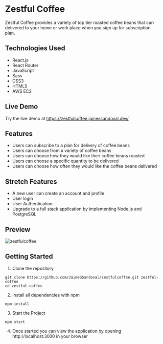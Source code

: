 # Zestful Coffee

Zestful Coffee provides a variety of top tier roasted coffee beans that can delivered to your home or work place when you sign up for subscription plan.

## Technologies Used

- React.js
- React Router 
- JavaScript
- Sass
- CSS3
- HTML5
- AWS EC2


## Live Demo

Try the live demo at https://zestfulcoffee.jamessandoval.dev/

## Features

- Users can subscribe to a plan for delivery of coffee beans
- Users can choose from a variety of coffee beans
- Users can choose how they would like their coffee beans roasted
- Users can choose a specific quantity to be delivered
- Users can choose how often they would like the coffee beans delivered

## Stretch Features

- A new user can create an account and profile
- User login
- User Authentication
- Upgrade to a full stack application by implementing Node.js and PostgreSQL

## Preview

![zestfulcoffee](/src/assets/images/demo.gif)

## Getting Started

1. Clone the repository

```shell
git clone https://github.com/JaimeGSandoval/zestfulcoffee.git zestful-coffee
cd zestful-coffee
```

2. Install all dependencies with npm

```
npm install
```

3. Start the Project

```
npm start
```

4. Once started you can view the application by opening http://localhost:3000 in your browser
